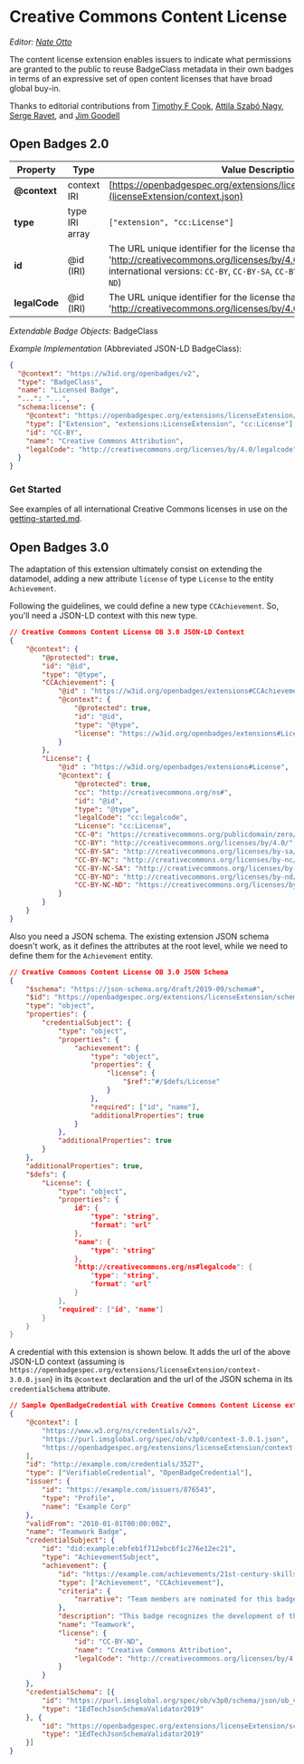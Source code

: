 # Creative Commons Content License
_Editor: [Nate Otto](http://ottonomy.net)_

The content license extension enables issuers to indicate what permissions are granted to the public to reuse BadgeClass metadata in their own badges in terms of an expressive set of open content licenses that have broad global buy-in.

Thanks to editorial contributions from [Timothy F Cook](https://twitter.com/timothyfcook), [Attila Szabó Nagy](https://about.me/sznattila), [Serge Ravet](https://twitter.com/szerge), and [Jim Goodell](https://twitter.com/jgoodell2)


## Open Badges 2.0

| Property      | Type           | Value Description
|---------------|----------------|-----------------------
| **@context**  | context IRI    | [https://openbadgespec.org/extensions/licenseExtension/context.json](licenseExtension/context.json)
| **type**      | type IRI array | `["extension", "cc:License"]`
| **id**        | @id (IRI)      | The URL unique identifier for the license that is used. For example, 'http://creativecommons.org/licenses/by/4.0/' (Aliases available to international versions: `CC-BY`, `CC-BY-SA`, `CC-BY-NC`, `CC-BY-NC-SA`, `CC-BY-ND`)
| **legalCode** | @id (IRI)      | The URL unique identifier for the license that is used. For example, 'http://creativecommons.org/licenses/by/4.0/legalcode'

*Extendable Badge Objects*: BadgeClass

*Example Implementation* (Abbreviated JSON-LD BadgeClass):

```json
{
  "@context": "https://w3id.org/openbadges/v2",
  "type": "BadgeClass",
  "name": "Licensed Badge",
  "...": "...",
  "schema:license": {
    "@context": "https://openbadgespec.org/extensions/licenseExtension/context.json",
    "type": ["Extension", "extensions:LicenseExtension", "cc:License"],
    "id": "CC-BY",
    "name": "Creative Commons Attribution",
    "legalCode": "http://creativecommons.org/licenses/by/4.0/legalcode"
  }
}
```

### Get Started

See examples of all international Creative Commons licenses in use on the [getting-started.md](licenseExtension).

## Open Badges 3.0

The adaptation of this extension ultimately consist on extending the
datamodel, adding a new attribute `license` of type `License` to the
entity `Achievement`.

Following the guidelines, we could define a new type `CCAchievement`.
So, you'll need a JSON-LD context with this new type.

```json
// Creative Commons Content License OB 3.0 JSON-LD Context
{
    "@context": {
        "@protected": true,
        "id": "@id",
        "type": "@type",
        "CCAchievement": {
            "@id" : "https://w3id.org/openbadges/extensions#CCAchievement",
            "@context": {
                "@protected": true,
                "id": "@id",
                "type": "@type",
                "license": "https://w3id.org/openbadges/extensions#License"
            }
        },
        "License": {
            "@id" : "https://w3id.org/openbadges/extensions#License",
            "@context": {
                "@protected": true,
                "cc": "http://creativecommons.org/ns#",
                "id": "@id",
                "type": "@type",
                "legalCode": "cc:legalcode",
                "License": "cc:License",
                "CC-0": "https://creativecommons.org/publicdomain/zero/1.0/",
                "CC-BY": "http://creativecommons.org/licenses/by/4.0/",
                "CC-BY-SA": "http://creativecommons.org/licenses/by-sa/4.0/",
                "CC-BY-NC": "http://creativecommons.org/licenses/by-nc/4.0/",
                "CC-BY-NC-SA": "http://creativecommons.org/licenses/by-nc-sa/4.0/",
                "CC-BY-ND": "http://creativecommons.org/licenses/by-nd/4.0/",
                "CC-BY-NC-ND": "https://creativecommons.org/licenses/by-nc-nd/4.0/"
            }
        }
    }
}
```

Also you need a JSON schema. The existing extension JSON schema doesn't
work, as it defines the attributes at the root level, while we need to
define them for the `Achievement` entity.

```json
// Creative Commons Content License OB 3.0 JSON Schema
{
    "$schema": "https://json-schema.org/draft/2019-09/schema#",
    "$id": "https://openbadgespec.org/extensions/licenseExtension/schema_obv3p0.json",
    "type": "object",
    "properties": {
        "credentialSubject": {
            "type": "object",
            "properties": {
                "achievement": {
                    "type": "object",
                    "properties": {
                        "license": {
                            "$ref":"#/$defs/License"
                        }
                    },
                    "required": ["id", "name"],
                    "additionalProperties": true
                }
            },
            "additionalProperties": true
        }
    },
    "additionalProperties": true,
    "$defs": {
        "License": {
            "type": "object",
            "properties": {
                id": {
                    "type": "string",
                    "format": "url"
                },
                "name": {
                    "type": "string"
                },
                "http://creativecommons.org/ns#legalcode": {
                    "type": "string",
                    "format": "url"
                }
            },
            "required": ["id", "name"]
        }
    }
}
```

A credential with this extension is shown below. It adds the url of the above
JSON-LD context (assuming is
`https://openbadgespec.org/extensions/licenseExtension/context-3.0.0.json`)
in its `@context` declaration and the url of the JSON schema in its
`credentialSchema` attribute.

```json
// Sample OpenBadgeCredential with Creative Commons Content License extension
{
    "@context": [
        "https://www.w3.org/ns/credentials/v2",
        "https://purl.imsglobal.org/spec/ob/v3p0/context-3.0.1.json",
        "https://openbadgespec.org/extensions/licenseExtension/context-3.0.0.json"
    ],
    "id": "http://example.com/credentials/3527",
    "type": ["VerifiableCredential", "OpenBadgeCredential"],
    "issuer": {
        "id": "https://example.com/issuers/876543",
        "type": "Profile",
        "name": "Example Corp"
    },
    "validFrom": "2010-01-01T00:00:00Z",
    "name": "Teamwork Badge",
    "credentialSubject": {
        "id": "did:example:ebfeb1f712ebc6f1c276e12ec21",
        "type": "AchievementSubject",
        "achievement": {
            "id": "https://example.com/achievements/21st-century-skills/teamwork",
            "type": ["Achievement", "CCAchievement"],
            "criteria": {
                "narrative": "Team members are nominated for this badge by their peers and recognized upon review by Example Corp management."
            },
            "description": "This badge recognizes the development of the capacity to collaborate within a group environment.",
            "name": "Teamwork",
            "license": {
                "id": "CC-BY-ND",
                "name": "Creative Commons Attribution",
                "legalCode": "http://creativecommons.org/licenses/by/4.0/legalcode"
            }
        }
    },
    "credentialSchema": [{
        "id": "https://purl.imsglobal.org/spec/ob/v3p0/schema/json/ob_v3p0_achievementcredential_schema.json",
        "type": "1EdTechJsonSchemaValidator2019"
    }, {
        "id": "https://openbadgespec.org/extensions/licenseExtension/schema_obv3p0.json",
        "type": "1EdTechJsonSchemaValidator2019"
    }]
}
```
